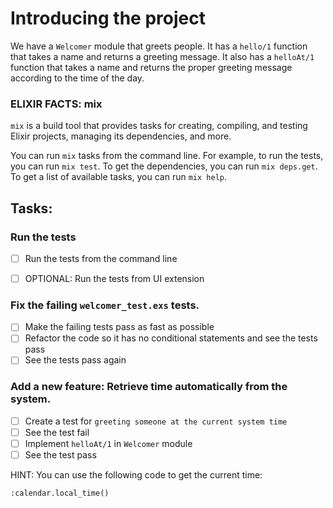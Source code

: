 # Introducing the project

We have a `Welcomer` module that greets people. It has a `hello/1` function that takes a name and returns a greeting message. It also has a `helloAt/1` function that takes a name and returns the proper greeting message according to the time of the day.

### ELIXIR FACTS: mix

`mix` is a build tool that provides tasks for creating, compiling, and testing Elixir projects, managing its dependencies, and more.

You can run `mix` tasks from the command line. For example, to run the tests, you can run `mix test`.
To get the dependencies, you can run `mix deps.get`.
To get a list of available tasks, you can run `mix help`.

## Tasks:

### Run the tests

- [ ] Run the tests from the command line

- [ ] OPTIONAL: Run the tests from UI extension

### Fix the failing `welcomer_test.exs` tests.

- [ ] Make the failing tests pass as fast as possible
- [ ] Refactor the code so it has no conditional statements and see the tests pass
- [ ] See the tests pass again

### Add a new feature: Retrieve time automatically from the system.

- [ ] Create a test for `greeting someone at the current system time`
- [ ] See the test fail
- [ ] Implement `helloAt/1` in `Welcomer` module
- [ ] See the test pass

HINT: You can use the following code to get the current time:

```
:calendar.local_time()
```
